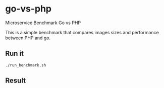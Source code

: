 # go-vs-php
Microservice Benchmark Go vs PHP

This is a simple benchmark that compares images sizes and performance between PHP and go.

## Run it

`./run_benchmark.sh`

## Result


